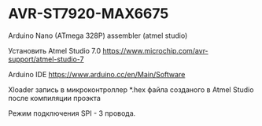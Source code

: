 # AVR-ST7920-MAX6675
Arduino Nano (ATmega 328P) assembler  (atmel studio)

Установить 
Atmel Studio 7.0  https://www.microchip.com/avr-support/atmel-studio-7

Arduino IDE       https://www.arduino.cc/en/Main/Software

Xloader           запись в микроконтроллер  *.hex файла созданого в Atmel Studio после компиляции проэкта

Режим подключения SPI  - 3 провода.

 

